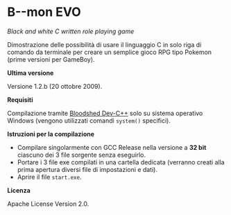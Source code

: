 # B--mon EVO
*Black and white C written role playing game*

Dimostrazione delle possibilità di usare il linguaggio C in solo riga di comando da terminale per creare un semplice gioco RPG tipo Pokemon (prime versioni per GameBoy).

**Ultima versione**

Versione 1.2.b (20 ottobre 2009).

**Requisiti**

Compilazione tramite [Bloodshed Dev-C++](https://sourceforge.net/projects/orwelldevcpp/) solo su sistema operativo Windows (vengono utilizzati comandi `system()` specifici).

**Istruzioni per la compilazione**

 - Compilare singolarmente con GCC Release nella versione a **32 bit** ciascuno dei 3 file sorgente senza eseguirlo.
 - Portare i 3 file exe compilati in una cartella dedicata (verranno creati alla prima apertura diversi file di impostazioni e dati).
 - Aprire il file `start.exe`.

**Licenza**

Apache License Version 2.0.
